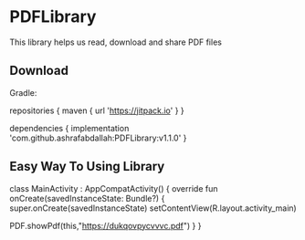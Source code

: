 # PDFLibrary

This library helps us read, download and share PDF files


## Download
Gradle:

repositories {
   maven { url 'https://jitpack.io' }
}



dependencies {
 implementation 'com.github.ashrafabdallah:PDFLibrary:v1.1.0'
	}
## Easy Way To Using Library
class MainActivity : AppCompatActivity() {
    override fun onCreate(savedInstanceState: Bundle?) {
        super.onCreate(savedInstanceState)
        setContentView(R.layout.activity_main)

PDF.showPdf(this,"https://dukqovpycvvvc.pdf")
    }
}
    
